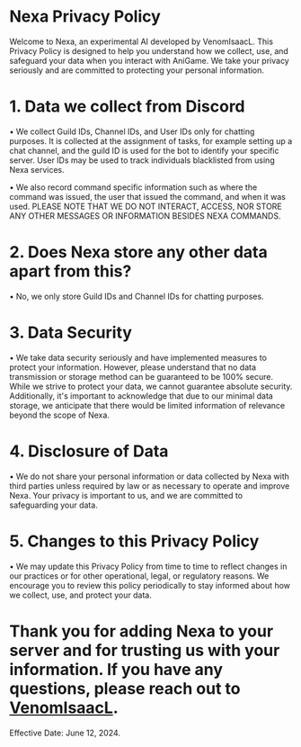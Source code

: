 # Nexa Privacy Policy

Welcome to Nexa, an experimental AI developed by VenomIsaacL. This Privacy Policy is designed to help you understand how we collect, use, and safeguard your data when you interact with AniGame. We take your privacy seriously and are committed to protecting your personal information.

# 1. Data we collect from Discord

• We collect Guild IDs, Channel IDs, and User IDs only for chatting purposes. It is collected at the assignment of tasks, for example setting up a chat channel, and the guild ID is used for the bot to identify your specific server. User IDs may be used to track individuals blacklisted from using Nexa services.

• We also record command specific information such as where the command was issued, the user that issued the command, and when it was used. PLEASE NOTE THAT WE DO NOT INTERACT, ACCESS, NOR STORE ANY OTHER MESSAGES OR INFORMATION BESIDES NEXA COMMANDS.

# 2. Does Nexa store any other data apart from this?

• No, we only store Guild IDs and Channel IDs for chatting purposes.

# 3. Data Security

• We take data security seriously and have implemented measures to protect your information. However, please understand that no data transmission or storage method can be guaranteed to be 100% secure. While we strive to protect your data, we cannot guarantee absolute security. Additionally, it's important to acknowledge that due to our minimal data storage, we anticipate that there would be limited information of relevance beyond the scope of Nexa.

# 4. Disclosure of Data

• We do not share your personal information or data collected by Nexa with third parties unless required by law or as necessary to operate and improve Nexa. Your privacy is important to us, and we are committed to safeguarding your data.

# 5. Changes to this Privacy Policy

• We may update this Privacy Policy from time to time to reflect changes in our practices or for other operational, legal, or regulatory reasons. We encourage you to review this policy periodically to stay informed about how we collect, use, and protect your data.

# Thank you for adding Nexa to your server and for trusting us with your information. If you have any questions, please reach out to [VenomIsaacL](https://discordapp.com/users/83218406400069632).

Effective Date: June 12, 2024.
